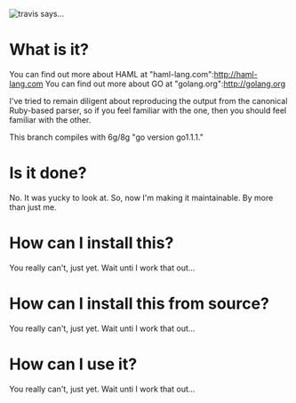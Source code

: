 ![travis says...](https://travis-ci.org/realistschuckle/gohaml.png?branch=rework!:https://travis-ci.org/realistschuckle/gohaml)

# What is it?

You can find out more about HAML at "haml-lang.com":http://haml-lang.com
You can find out more about GO at "golang.org":http://golang.org

I've tried to remain diligent about reproducing the output from the canonical
Ruby-based parser, so if you feel familiar with the one, then you should feel
familiar with the other.

This branch compiles with 6g/8g "go version go1.1.1."

# Is it done?

No. It was yucky to look at. So, now I'm making it maintainable. By more than
just me.

# How can I install this?

You really can't, just yet. Wait unti I work that out...

# How can I install this from source?

You really can't, just yet. Wait unti I work that out...

# How can I use it?

You really can't, just yet. Wait unti I work that out...
